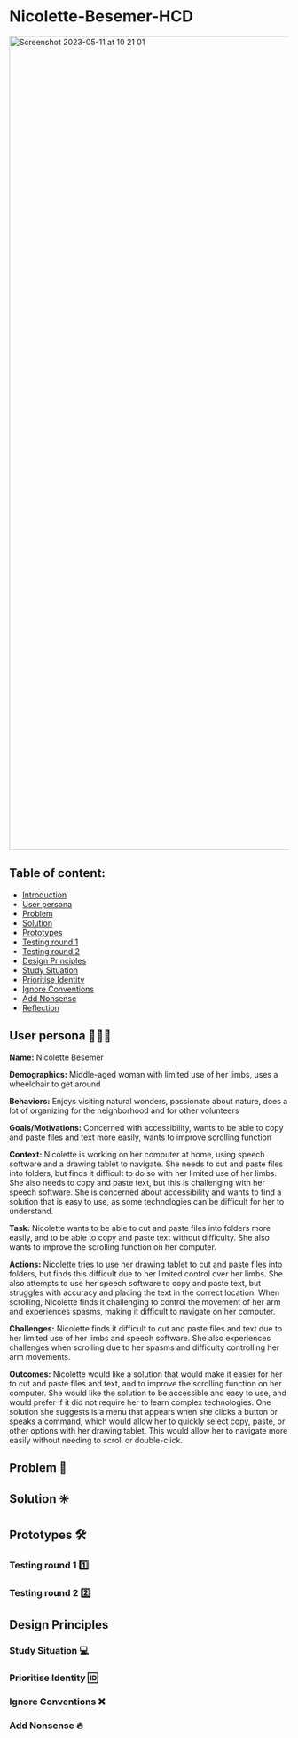 # Nicolette-Besemer-HCD
<img width="1467" alt="Screenshot 2023-05-11 at 10 21 01" src="https://github.com/ppijn/human-centered-design-2223/assets/99165909/5120fbd0-4143-4533-949b-82bad8a70a73">

## Table of content:

- [Introduction](#introduction)
- [User persona](#user-persona)
- [Problem](#problem)
- [Solution](#solution)
- [Prototypes](#prototypes)
 - [Testing round 1](#testing-round-1)
 - [Testing round 2](#testing-round-2)
- [Design Principles](#design-principles)
 - [Study Situation](#study-situation)
 - [Prioritise Identity](#prioritse-identity)
 - [Ignore Conventions](#ignore-conventions)
 - [Add Nonsense](#add-nonsense) 
- [Reflection](#reflection)

## User persona 👩🏻‍🦽
**Name:** Nicolette Besemer

**Demographics:** Middle-aged woman with limited use of her limbs, uses a wheelchair to get around 

**Behaviors:** Enjoys visiting natural wonders, passionate about nature, does a lot of organizing for the neighborhood and for other volunteers

**Goals/Motivations:** Concerned with accessibility, wants to be able to copy and paste files and text more easily, wants to improve scrolling function 

**Context:** Nicolette is working on her computer at home, using speech software and a drawing tablet to navigate. She needs to cut and paste files into folders, but finds it difficult to do so with her limited use of her limbs. She also needs to copy and paste text, but this is challenging with her speech software. She is concerned about accessibility and wants to find a solution that is easy to use, as some technologies can be difficult for her to understand. 

**Task:** Nicolette wants to be able to cut and paste files into folders more easily, and to be able to copy and paste text without difficulty. She also wants to improve the scrolling function on her computer. 

**Actions:** Nicolette tries to use her drawing tablet to cut and paste files into folders, but finds this difficult due to her limited control over her limbs. She also attempts to use her speech software to copy and paste text, but struggles with accuracy and placing the text in the correct location. When scrolling, Nicolette finds it challenging to control the movement of her arm and experiences spasms, making it difficult to navigate on her computer. 

**Challenges:** Nicolette finds it difficult to cut and paste files and text due to her limited use of her limbs and speech software. She also experiences challenges when scrolling due to her spasms and difficulty controlling her arm movements. 

**Outcomes:** Nicolette would like a solution that would make it easier for her to cut and paste files and text, and to improve the scrolling function on her computer. She would like the solution to be accessible and easy to use, and would prefer if it did not require her to learn complex technologies. One solution she suggests is a menu that appears when she clicks a button or speaks a command, which would allow her to quickly select copy, paste, or other options with her drawing tablet. This would allow her to navigate more easily without needing to scroll or double-click. 

## Problem 📛
## Solution ✳️
## Prototypes 🛠️
### Testing round 1 1️⃣ 
### Testing round 2 2️⃣
## Design Principles 
### Study Situation 💻
### Prioritise Identity 🆔
### Ignore Conventions ❌
### Add Nonsense 🔥
